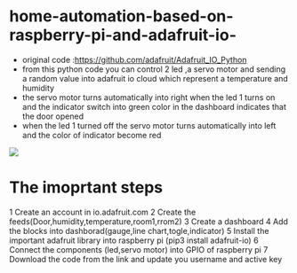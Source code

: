 # home-automation-based-on-raspberry-pi-and-adafruit-io-
- original code :https://github.com/adafruit/Adafruit_IO_Python
- from this python code you can control 2 led ,a servo motor and sending a random value into adafruit io cloud which represent a temperature and humidity
- the servo motor turns automatically into right when the led 1 turns on and the indicator switch into green color in the dashboard indicates that the door opened
- when the led 1 turned off the servo motor turns automatically into left and the color of indicator become red

![](IMG_20200822_135441_2.jpg)

# The imoprtant steps
1 Create an account in io.adafruit.com
2 Create the feeds(Door,humidity,temperature,room1,rrom2)
3 Create a dashboard
4 Add the blocks into dashborad(gauge,line chart,togle,indicator)
5 Install the important adafruit library into raspberry pi (pip3 install adafruit-io)
6 Connect the components (led,servo motor) into GPIO of raspberry pi
7 Download the code from the link and update you username and active key


